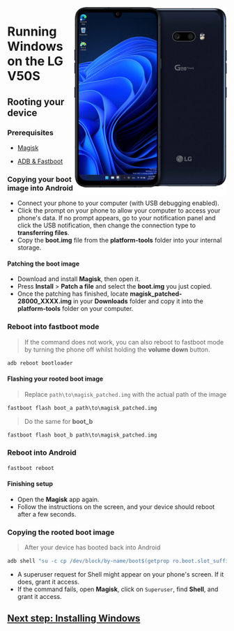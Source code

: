 <img align="right" src="https://github.com/n00b69/woa-mh2lm5g/blob/main/mh2lm5g.png" width="350" alt="Windows 11 running on mh2lm5g">

# Running Windows on the LG V50S

## Rooting your device

### Prerequisites
- [Magisk](https://github.com/topjohnwu/Magisk/releases/latest)

- [ADB & Fastboot](https://developer.android.com/studio/releases/platform-tools)

### Copying your boot image into Android
- Connect your phone to your computer (with USB debugging enabled).
- Click the prompt on your phone to allow your computer to access your phone's data. If no prompt appears, go to your notification panel and click the USB notification, then change the connection type to **transferring files**.
- Copy the **boot.img** file from the **platform-tools** folder into your internal storage.

#### Patching the boot image
- Download and install **Magisk**, then open it.
- Press **Install** > **Patch a file** and select the **boot.img** you just copied.
- Once the patching has finished, locate  **magisk_patched-28000_XXXX.img** in your **Downloads** folder and copy it into the **platform-tools** folder on your computer.

### Reboot into fastboot mode
> If the command does not work, you can also reboot to fastboot mode by turning the phone off whilst holding the **volume down** button.
```cmd
adb reboot bootloader
```

#### Flashing your rooted boot image
> Replace `path\to\magisk_patched.img` with the actual path of the image
```cmd
fastboot flash boot_a path\to\magisk_patched.img
```

> Do the same for **boot_b**
```cmd
fastboot flash boot_b path\to\magisk_patched.img
```

### Reboot into Android
```cmd
fastboot reboot
```

#### Finishing setup
- Open the **Magisk** app again.
- Follow the instructions on the screen, and your device should reboot after a few seconds.

### Copying the rooted boot image
> After your device has booted back into Android
```cmd
adb shell "su -c cp /dev/block/by-name/boot$(getprop ro.boot.slot_suffix) /sdcard/rooted_boot.img" & adb pull /sdcard/rooted_boot.img
```
- A superuser request for Shell might appear on your phone's screen. If it does, grant it access.
- If the command fails, open **Magisk**, click on `Superuser`, find **Shell**, and grant it access.

## [Next step: Installing Windows](3-install.md)



























